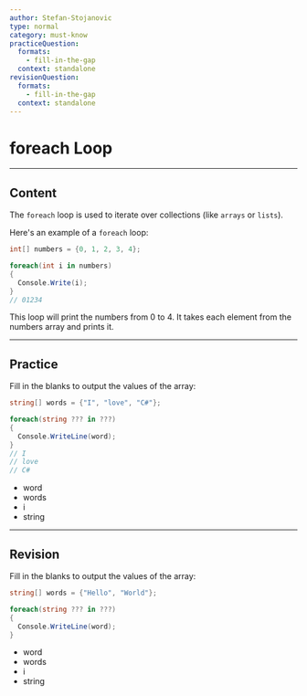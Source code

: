 ```yaml
---
author: Stefan-Stojanovic
type: normal
category: must-know
practiceQuestion:
  formats:
    - fill-in-the-gap
  context: standalone
revisionQuestion:
  formats:
    - fill-in-the-gap
  context: standalone
---
```


# foreach Loop

---

## Content

The `foreach` loop is used to iterate over collections (like `arrays` or `lists`).

Here's an example of a `foreach` loop:

```csharp
int[] numbers = {0, 1, 2, 3, 4};

foreach(int i in numbers)
{
  Console.Write(i);
}
// 01234
```

This loop will print the numbers from 0 to 4. It takes each element from the numbers array and prints it.


---

## Practice

Fill in the blanks to output the values of the array:

```csharp
string[] words = {"I", "love", "C#"};

foreach(string ??? in ???)
{
  Console.WriteLine(word);
}
// I
// love
// C#
```

- word
- words
- i
- string

---
## Revision

Fill in the blanks to output the values of the array:

```csharp
string[] words = {"Hello", "World"};

foreach(string ??? in ???)
{
  Console.WriteLine(word);
}
```

- word
- words
- i
- string